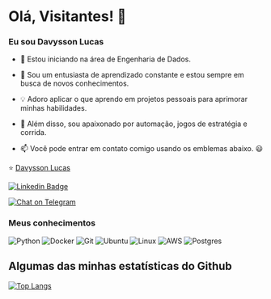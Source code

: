 <!--
**davyssonlucas/davyssonlucas** is a ✨ _special_ ✨ repository because its `README.md` (this file) appears on your GitHub profile.

Here are some ideas to get you started:

- 🔭 I’m currently working on ...
- 🌱 I’m currently learning ...
- 👯 I’m looking to collaborate on ...
- 🤔 I’m looking for help with ...
- 💬 Ask me about ...
- 📫 How to reach me: ...
- 😄 Pronouns: ...
- ⚡ Fun fact: ...
-->

# Olá, Visitantes! 👋

### Eu sou Davysson Lucas

- 🔭 Estou iniciando na área de Engenharia de Dados.

- 🌱 Sou um entusiasta de aprendizado constante e estou sempre em busca de novos conhecimentos.

- 💡 Adoro aplicar o que aprendo em projetos pessoais para aprimorar minhas habilidades.

- 🚀 Além disso, sou apaixonado por automação, jogos de estratégia e corrida.

- 📫 Você pode entrar em contato comigo usando os emblemas abaixo. 😃

⭐️ [Davysson Lucas](https://github.com/davyssonlucas)

[![Linkedin Badge](https://img.shields.io/badge/LinkedIn-0077B5?style=for-the-badge&logo=linkedin&logoColor=white)](https://www.linkedin.com/in/davyssonlucas)
<!--[![Twitter Badge](https://img.shields.io/badge/Twitter-1DA1F2?style=for-the-badge&logo=twitter&logoColor=white)](https://twitter.com/thiago_squid)-->
[![Chat on Telegram](https://img.shields.io/badge/Telegram-2CA5E0?style=for-the-badge&logo=telegram&logoColor=white)](https://t.me/davyssonsantana)
<!--[![Mail Badge](https://img.shields.io/badge/Gmail-D14836?style=for-the-badge&logo=gmail&logoColor=white)](mailto:thiagofg.eng@gmail.com)-->
<!--[![StackOverflow Badge](https://aleen42.github.io/badges/src/stackoverflow.svg)](https://pt.stackoverflow.com/users/247352/thiago-gomes)


<a href="https://piraces.dev/"><img alt="Robot logo" src="https://github.com/piraces/piraces/raw/master/robot_dark.png" align="right" height="150" /></a>
-->

### Meus conhecimentos
<!--![R](https://img.shields.io/badge/R-276DC3?style=for-the-badge&logo=r&logoColor=white)-->
![Python](https://img.shields.io/badge/python-3670A0?style=for-the-badge&logo=python&logoColor=ffdd54)
![Docker](https://img.shields.io/badge/docker-%230db7ed.svg?style=for-the-badge&logo=docker&logoColor=white)
![Git](https://img.shields.io/badge/Git-E34F26?style=for-the-badge&logo=git&logoColor=white)
![Ubuntu](https://img.shields.io/badge/Ubuntu-E95420?style=for-the-badge&logo=ubuntu&logoColor=white)
![Linux](https://img.shields.io/badge/Linux-E34F26?style=for-the-badge&logo=linux&logoColor=black)
![AWS](https://img.shields.io/badge/AWS-%23FF9900.svg?style=for-the-badge&logo=amazon-aws&logoColor=white)
![Postgres](https://img.shields.io/badge/postgres-%23316192.svg?style=for-the-badge&logo=postgresql&logoColor=white)



## Algumas das minhas estatísticas do Github
[![Top Langs](https://github-readme-stats.vercel.app/api/top-langs/?username=davyssonlucas)](https://github.com/davyssonlucas/github-readme-stats)

